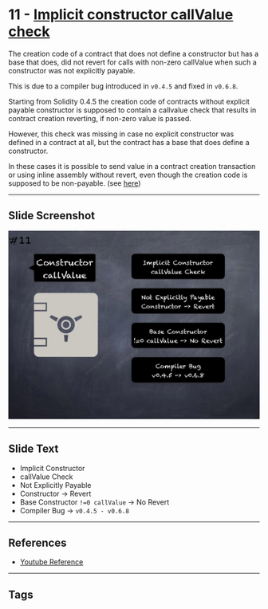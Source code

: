 # 11 - [Implicit constructor callValue check](Implicit%20constructor%20callValue%20check.md)
The creation code of a contract that does not define a constructor but has a base that does, did not revert for calls with non-zero callValue when such a constructor was not explicitly payable. 

This is due to a compiler bug introduced in `v0.4.5` and fixed in `v0.6.8`. 

Starting from Solidity 0.4.5 the creation code of contracts without explicit payable constructor is supposed to contain a callvalue check that results in contract creation reverting, if non-zero value is passed. 

However, this check was missing in case no explicit constructor was defined in a contract at all, but the contract has a base that does define a constructor. 

In these cases it is possible to send value in a contract creation transaction or using inline assembly without revert, even though the creation code is supposed to be non-payable. (see [here](https://docs.soliditylang.org/en/v0.8.9/bugs.html))

___
## Slide Screenshot
![011.jpg](../../images/4.%20Pitfalls%20and%20Best%20Practices%20101/011.jpg)
___
## Slide Text
- Implicit Constructor
- callValue Check
- Not Explicitly Payable
- Constructor -> Revert
- Base Constructor `!=0 callValue` -> No Revert
- Compiler Bug -> `v0.4.5 - v0.6.8`
___
## References
- [Youtube Reference](https://youtu.be/OOzyoaYIw2k?t=974)
___
## Tags